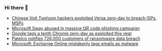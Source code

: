 ### Hi there 👋

<!--START_SECTION:feed-->
* [Chinese Volt Typhoon hackers exploited Versa zero-day to breach ISPs, MSPs](https://www.bleepingcomputer.com/news/security/chinese-volt-typhoon-hackers-exploited-versa-zero-day-to-breach-isps-msps/)
* [Microsoft Sway abused in massive QR code phishing campaign](https://www.bleepingcomputer.com/news/security/microsoft-sway-abused-in-massive-qr-code-phishing-campaign/)
* [Google tags a tenth Chrome zero-day as exploited this year](https://www.bleepingcomputer.com/news/security/google-tags-a-tenth-chrome-zero-day-as-exploited-this-year/)
* [Patelco notifies 726,000 customers of ransomware data breach](https://www.bleepingcomputer.com/news/security/patelco-notifies-726-000-customers-of-ransomware-data-breach/)
* [Microsoft: Exchange Online mistakenly tags emails as malware](https://www.bleepingcomputer.com/news/microsoft/microsoft-exchange-online-mistakenly-tags-emails-as-malware/)
<!--END_SECTION:feed-->

<!--
**frankenk/frankenk** is a ✨ _special_ ✨ repository because its `README.md` (this file) appears on your GitHub profile.

Here are some ideas to get you started:

- 🔭 I’m currently working on ...
- 🌱 I’m currently learning ...
- 👯 I’m looking to collaborate on ...
- 🤔 I’m looking for help with ...
- 💬 Ask me about ...
- 📫 How to reach me: ...
- 😄 Pronouns: ...
- ⚡ Fun fact: ...
-->



